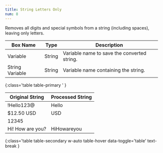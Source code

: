 ```yaml
---
title: String Letters Only
num: 8
---
```


Removes all digits and special symbols from a string (including spaces), leaving only letters.

| Box Name | Type | Description | 
|-------|--------|--------|
| Variable | String | Variable name to save the converted string. |
| String Variable | String | Variable name containing the string. |
{:class='table table-primary ' }

| Original String | Processed String| 
|-------|--------
|!Hello123@|Hello|
|$12.50 USD | USD
|12345 | 
|Hi! How are you? | HiHowareyou
{:class='table table-secondary w-auto table-hover data-toggle='table' text-break }








